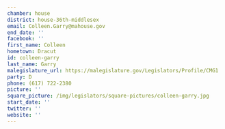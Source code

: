 ```yaml
---
chamber: house
district: house-36th-middlesex
email: Colleen.Garry@mahouse.gov
end_date: ''
facebook: ''
first_name: Colleen
hometown: Dracut
id: colleen-garry
last_name: Garry
malegislature_url: https://malegislature.gov/Legislators/Profile/CMG1
party: D
phone: (617) 722-2380
picture: ''
square_picture: /img/legislators/square-pictures/colleen-garry.jpg
start_date: ''
twitter: ''
website: ''
---
```

